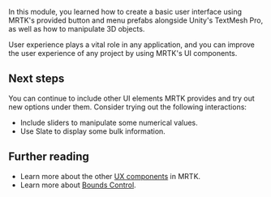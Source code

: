 In this module, you learned how to create a basic user interface using MRTK's provided button and menu prefabs alongside Unity's TextMesh Pro, as well as how to manipulate 3D objects.

User experience plays a vital role in any application, and you can improve the user experience of any project by using MRTK's UI components.

## Next steps

You can continue to include other UI elements MRTK provides and try out new options under them. Consider trying out the following interactions:

* Include sliders to manipulate some numerical values.
* Use Slate to display some bulk information.

## Further reading

* Learn more about the other [UX components](/windows/mixed-reality/mrtk-unity/mrtk3-uxcomponents/packages/uxcomponents/overview) in MRTK.
* Learn more about [Bounds Control](/windows/mixed-reality/mrtk-unity/mrtk3-spatialmanipulation/packages/spatialmanipulation/bounds-control).
